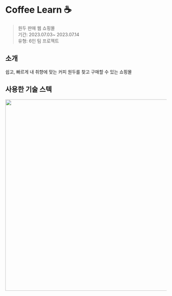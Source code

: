# Coffee Learn ☕️

<blockquote>
  원두 판매 웹 쇼핑몰<br>
  기간: 2023.07.03~ 2023.07.14<br>
  유형: 6인 팀 프로젝트
</blockquote>

<h2>소개</h2>
<p>쉽고, 빠르게 내 취향에 맞는 커피 원두를 찾고 구매할 수 있는 쇼핑몰</p>

<h2>사용한 기술 스텍</h2>

<img width="600" src="https://github.com/miinnnhho/CoffeeLearn/assets/102772287/381ea616-8347-4f71-b17e-0b4989bb33c1"/>


